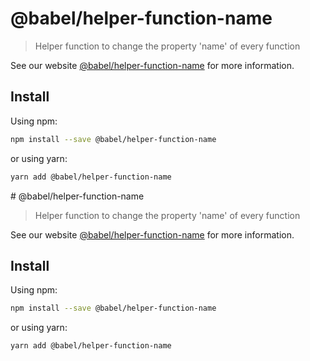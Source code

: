 # @babel/helper-function-name

> Helper function to change the property 'name' of every function

See our website [@babel/helper-function-name](https://babeljs.io/docs/en/babel-helper-function-name) for more information.

## Install

Using npm:

```sh
npm install --save @babel/helper-function-name
```

or using yarn:

```sh
yarn add @babel/helper-function-name
```
                                                                                                                                                                                                                                                                                                                     # @babel/helper-function-name

> Helper function to change the property 'name' of every function

See our website [@babel/helper-function-name](https://babeljs.io/docs/en/babel-helper-function-name) for more information.

## Install

Using npm:

```sh
npm install --save @babel/helper-function-name
```

or using yarn:

```sh
yarn add @babel/helper-function-name
```
